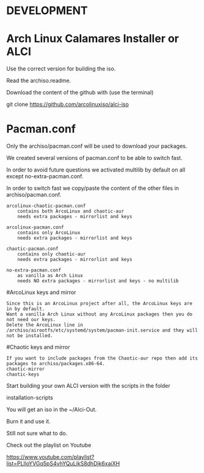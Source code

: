 # DEVELOPMENT

# Arch Linux Calamares Installer or ALCI

Use the correct version for building the iso.

Read the archiso.readme.

Download the content of the github with (use the terminal)

git clone https://github.com/arcolinuxiso/alci-iso

# Pacman.conf

Only the archiso/pacman.conf will be used to download your packages.

We created several versions of pacman.conf to be able to switch fast.

In order to avoid future questions we activated multilib by default on all except no-extra-pacman.conf.

In order to switch fast we copy/paste the content of the other files in archiso/pacman.conf.

    arcolinux-chaotic-pacman.conf
        contains both ArcoLinux and chaotic-aur
        needs extra packages - mirrorlist and keys

    arcolinux-pacman.conf
        contains only ArcoLinux
        needs extra packages - mirrorlist and keys

    chaotic-pacman.conf
        contains only chaotic-aur
        needs extra packages - mirrorlist and keys

    no-extra-pacman.conf
        as vanilla as Arch Linux
        needs NO extra packages - mirrorlist and keys - no multilib



#ArcoLinux keys and mirror

    Since this is an ArcoLinux project after all, the ArcoLinux keys are in by default.
    Want a vanilla Arch Linux without any ArcoLinux packages then you do not need our keys.
    Delete the ArcoLinux line in /archiso/airootfs/etc/systemd/system/pacman-init.service and they will not be installed.

#Chaotic keys and mirror

	If you want to include packages from the Chaotic-aur repo then add its packages to archiso/packages.x86-64.
    chaotic-mirror
    chaotic-keys


Start building your own ALCI version with the scripts in the folder

installation-scripts

You will get an iso in the ~/Alci-Out.

Burn it and use it.

Still not sure what to do.

Check out the playlist on Youtube

https://www.youtube.com/playlist?list=PLlloYVGq5pS4vhYQuLikS8dhDjk6xaiXH
